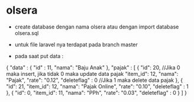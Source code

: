 # olsera

* create database dengan nama olsera atau dengan import database olsera.sql

* untuk file laravel nya terdapat pada branch master

* pada saat put data :

{
    "data" : {
        "id" : 11,
        "nama": "Baju Anak"
    },
    "pajak" : [
        {
            "id": 20, //Jika 0 maka insert, jika tidak 0 maka update data pajak
            "item_id": 12,
            "nama": "Pajak",
            "rate": "0.12",
            "deleteflag" : 0 //Jika 1 maka delete data pajak
        },
        {
            "id": 21,
            "item_id": 12,
            "nama": "Pajak Online",
            "rate": "0.10",
            "deleteflag" : 1
        },
        {
            "id": 0,
            "item_id": 11,
            "nama": "PPh",
            "rate": "0.03",
            "deleteflag" : 0
        }
    ]
}
